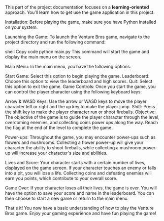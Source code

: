 This part of the project documentation focuses on a
**learning-oriented** approach. You'll learn how to
get use the game application in this project.

Installation: Before playing the game, make sure you have Python installed on your system.

Launching the Game: To launch the Venture Bros game, navigate to the project directory and run the following command:

shell
Copy code
python main.py
This command will start the game and display the main menu on the screen.

Main Menu: In the main menu, you have the following options:

Start Game: Select this option to begin playing the game.
Leaderboard: Choose this option to view the leaderboard and high scores.
Quit: Select this option to exit the game.
Game Controls: Once you start the game, you can control the player character using the following keyboard keys:

Arrow & WASD Keys: Use the arrow or WASD keys to move the player character left or right and the up key to make the player jump.
Shift: Press the shift key to make the player character run or shoot fireballs.
Objective: The objective of the game is to guide the player character through the level, overcoming enemies, and collecting coins power ups along the way. Reach the flag at the end of the level to complete the game.

Power-ups: Throughout the game, you may encounter power-ups such as flowers and mushrooms. Collecting a flower power-up will give your character the ability to shoot fireballs, while collecting a mushroom power-up will increase your character's size and abilities.

Lives and Score: Your character starts with a certain number of lives, displayed on the game screen. If your character touches an enemy or falls into a pit, you will lose a life. Collecting coins and defeating enemies will earn you points, which contribute to your overall score.

Game Over: If your character loses all their lives, the game is over. You will have the option to save your score and name in the leaderboard. You can then choose to start a new game or return to the main menu.

That's it! You now have a basic understanding of how to play the Venture Bros game. Enjoy your gaming experience and have fun playing the game!